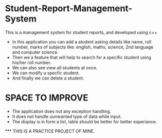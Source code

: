# Student-Report-Management-System
This is a management system for student reports, and developed using c++

- In this application you can add a atudent asking details like name, roll number, marks of subjects like: english, maths, science, 2nd language and computer science.
- Then we a feature that will help to search for a specific student using his/her roll number.
- We can also see view all students at once.
- We can modify a specfic student.
- And finally we can delete a student.


# SPACE TO IMPROVE

- The application does not any exception handling.
- It does not handle uunwanted type of data while input.
- The display is in form a list, table should be better for better experiance.

***   THIS IS A PRACTICE PROJECT OF MINE.
  
